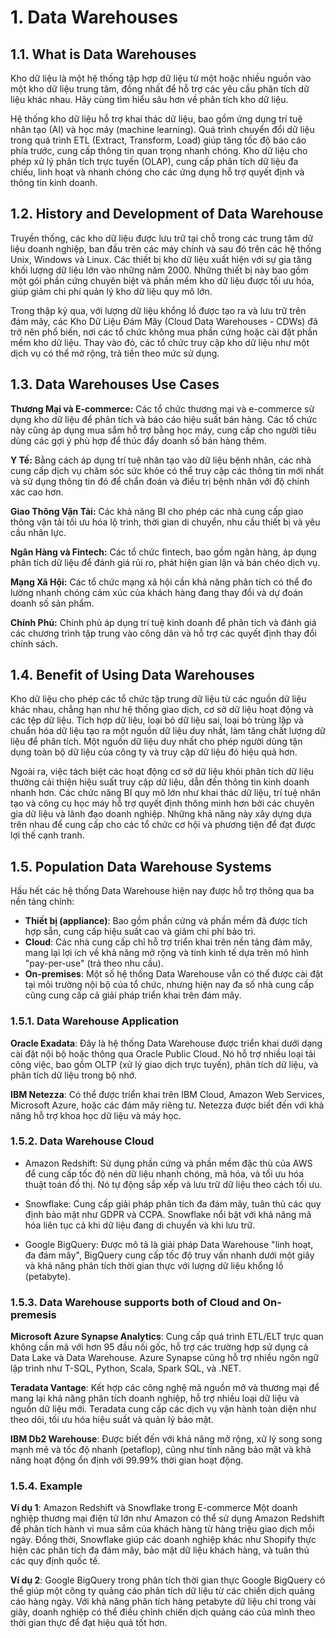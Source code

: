
# 1. Data Warehouses

## 1.1. What is Data Warehouses

Kho dữ liệu là một hệ thống tập hợp dữ liệu từ một hoặc nhiều nguồn vào một kho dữ liệu trung tâm, đồng nhất để hỗ trợ các yêu cầu phân tích dữ liệu khác nhau. Hãy cùng tìm hiểu sâu hơn về phân tích kho dữ liệu.

Hệ thống kho dữ liệu hỗ trợ khai thác dữ liệu, bao gồm ứng dụng trí tuệ nhân tạo (AI) và học máy (machine learning). Quá trình chuyển đổi dữ liệu trong quá trình ETL (Extract, Transform, Load) giúp tăng tốc độ báo cáo phía trước, cung cấp thông tin quan trọng nhanh chóng. Kho dữ liệu cho phép xử lý phân tích trực tuyến (OLAP), cung cấp phân tích dữ liệu đa chiều, linh hoạt và nhanh chóng cho các ứng dụng hỗ trợ quyết định và thông tin kinh doanh.

## 1.2. History and Development of Data Warehouse

Truyền thống, các kho dữ liệu được lưu trữ tại chỗ trong các trung tâm dữ liệu doanh nghiệp, ban đầu trên các máy chính và sau đó trên các hệ thống Unix, Windows và Linux. Các thiết bị kho dữ liệu xuất hiện với sự gia tăng khối lượng dữ liệu lớn vào những năm 2000. Những thiết bị này bao gồm một gói phần cứng chuyên biệt và phần mềm kho dữ liệu được tối ưu hóa, giúp giảm chi phí quản lý kho dữ liệu quy mô lớn.

Trong thập kỷ qua, với lượng dữ liệu khổng lồ được tạo ra và lưu trữ trên đám mây, các Kho Dữ Liệu Đám Mây (Cloud Data Warehouses - CDWs) đã trở nên phổ biến, nơi các tổ chức không mua phần cứng hoặc cài đặt phần mềm kho dữ liệu. Thay vào đó, các tổ chức truy cập kho dữ liệu như một dịch vụ có thể mở rộng, trả tiền theo mức sử dụng.

## 1.3. Data Warehouses Use Cases

**Thương Mại và E-commerce:** Các tổ chức thương mại và e-commerce sử dụng kho dữ liệu để phân tích và báo cáo hiệu suất bán hàng. Các tổ chức này cũng áp dụng mua sắm hỗ trợ bằng học máy, cung cấp cho người tiêu dùng các gợi ý phù hợp để thúc đẩy doanh số bán hàng thêm.

**Y Tế:** Bằng cách áp dụng trí tuệ nhân tạo vào dữ liệu bệnh nhân, các nhà cung cấp dịch vụ chăm sóc sức khỏe có thể truy cập các thông tin mới nhất và sử dụng thông tin đó để chẩn đoán và điều trị bệnh nhân với độ chính xác cao hơn.

**Giao Thông Vận Tải:** Các khả năng BI cho phép các nhà cung cấp giao thông vận tải tối ưu hóa lộ trình, thời gian di chuyển, nhu cầu thiết bị và yêu cầu nhân lực.

**Ngân Hàng và Fintech:** Các tổ chức fintech, bao gồm ngân hàng, áp dụng phân tích dữ liệu để đánh giá rủi ro, phát hiện gian lận và bán chéo dịch vụ.

**Mạng Xã Hội:** Các tổ chức mạng xã hội cần khả năng phân tích có thể đo lường nhanh chóng cảm xúc của khách hàng đang thay đổi và dự đoán doanh số sản phẩm.

**Chính Phủ:** Chính phủ áp dụng trí tuệ kinh doanh để phân tích và đánh giá các chương trình tập trung vào công dân và hỗ trợ các quyết định thay đổi chính sách.

## 1.4. Benefit of Using Data Warehouses

Kho dữ liệu cho phép các tổ chức tập trung dữ liệu từ các nguồn dữ liệu khác nhau, chẳng hạn như hệ thống giao dịch, cơ sở dữ liệu hoạt động và các tệp dữ liệu. Tích hợp dữ liệu, loại bỏ dữ liệu sai, loại bỏ trùng lặp và chuẩn hóa dữ liệu tạo ra một nguồn dữ liệu duy nhất, làm tăng chất lượng dữ liệu để phân tích. Một nguồn dữ liệu duy nhất cho phép người dùng tận dụng toàn bộ dữ liệu của công ty và truy cập dữ liệu đó hiệu quả hơn.

Ngoài ra, việc tách biệt các hoạt động cơ sở dữ liệu khỏi phân tích dữ liệu thường cải thiện hiệu suất truy cập dữ liệu, dẫn đến thông tin kinh doanh nhanh hơn. Các chức năng BI quy mô lớn như khai thác dữ liệu, trí tuệ nhân tạo và công cụ học máy hỗ trợ quyết định thông minh hơn bởi các chuyên gia dữ liệu và lãnh đạo doanh nghiệp. Những khả năng này xây dựng dựa trên nhau để cung cấp cho các tổ chức cơ hội và phương tiện để đạt được lợi thế cạnh tranh.

## 1.5. Population Data Warehouse Systems

Hầu hết các hệ thống Data Warehouse hiện nay được hỗ trợ thông qua ba nền tảng chính:

- **Thiết bị (appliance)**: Bao gồm phần cứng và phần mềm đã được tích hợp sẵn, cung cấp hiệu suất cao và giảm chi phí bảo trì.
- **Cloud**: Các nhà cung cấp chỉ hỗ trợ triển khai trên nền tảng đám mây, mang lại lợi ích về khả năng mở rộng và tính kinh tế dựa trên mô hình "pay-per-use" (trả theo nhu cầu).
- **On-premises**: Một số hệ thống Data Warehouse vẫn có thể được cài đặt tại môi trường nội bộ của tổ chức, nhưng hiện nay đa số nhà cung cấp cũng cung cấp cả giải pháp triển khai trên đám mây.

### 1.5.1. Data Warehouse Application

**Oracle Exadata**: Đây là hệ thống Data Warehouse được triển khai dưới dạng cài đặt nội bộ hoặc thông qua Oracle Public Cloud. Nó hỗ trợ nhiều loại tải công việc, bao gồm OLTP (xử lý giao dịch trực tuyến), phân tích dữ liệu, và phân tích dữ liệu trong bộ nhớ.

**IBM Netezza**: Có thể được triển khai trên IBM Cloud, Amazon Web Services, Microsoft Azure, hoặc các đám mây riêng tư. Netezza được biết đến với khả năng hỗ trợ khoa học dữ liệu và máy học.

### 1.5.2. Data Warehouse Cloud

- Amazon Redshift: Sử dụng phần cứng và phần mềm đặc thù của AWS để cung cấp tốc độ nén dữ liệu nhanh chóng, mã hóa, và tối ưu hóa thuật toán đồ thị. Nó tự động sắp xếp và lưu trữ dữ liệu theo cách tối ưu.

- Snowflake: Cung cấp giải pháp phân tích đa đám mây, tuân thủ các quy định bảo mật như GDPR và CCPA. Snowflake nổi bật với khả năng mã hóa liên tục cả khi dữ liệu đang di chuyển và khi lưu trữ.

- Google BigQuery: Được mô tả là giải pháp Data Warehouse "linh hoạt, đa đám mây", BigQuery cung cấp tốc độ truy vấn nhanh dưới một giây và khả năng phân tích thời gian thực với lượng dữ liệu khổng lồ (petabyte).

### 1.5.3. Data Warehouse supports both of Cloud and On-premesis

**Microsoft Azure Synapse Analytics**: Cung cấp quá trình ETL/ELT trực quan không cần mã với hơn 95 đầu nối gốc, hỗ trợ các trường hợp sử dụng cả Data Lake và Data Warehouse. Azure Synapse cũng hỗ trợ nhiều ngôn ngữ lập trình như T-SQL, Python, Scala, Spark SQL, và .NET.

**Teradata Vantage**: Kết hợp các công nghệ mã nguồn mở và thương mại để mang lại khả năng phân tích doanh nghiệp, hỗ trợ nhiều loại dữ liệu và nguồn dữ liệu mới. Teradata cung cấp các dịch vụ vận hành toàn diện như theo dõi, tối ưu hóa hiệu suất và quản lý bảo mật.

**IBM Db2 Warehouse**: Được biết đến với khả năng mở rộng, xử lý song song mạnh mẽ và tốc độ nhanh (petaflop), cũng như tính năng bảo mật và khả năng hoạt động ổn định với 99.99% thời gian hoạt động.

### 1.5.4. Example

**Ví dụ 1**: Amazon Redshift và Snowflake trong E-commerce Một doanh nghiệp thương mại điện tử lớn như Amazon có thể sử dụng Amazon Redshift để phân tích hành vi mua sắm của khách hàng từ hàng triệu giao dịch mỗi ngày. Đồng thời, Snowflake giúp các doanh nghiệp khác như Shopify thực hiện các phân tích đa đám mây, bảo mật dữ liệu khách hàng, và tuân thủ các quy định quốc tế.

**Ví dụ 2**: Google BigQuery trong phân tích thời gian thực Google BigQuery có thể giúp một công ty quảng cáo phân tích dữ liệu từ các chiến dịch quảng cáo hàng ngày. Với khả năng phân tích hàng petabyte dữ liệu chỉ trong vài giây, doanh nghiệp có thể điều chỉnh chiến dịch quảng cáo của mình theo thời gian thực để đạt hiệu quả tốt hơn.
